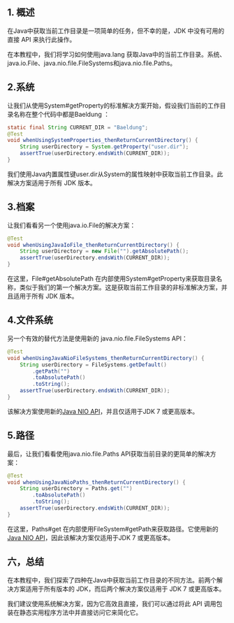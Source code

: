 ## 1. 概述

在Java中获取当前工作目录是一项简单的任务，但不幸的是，JDK 中没有可用的直接 API 来执行此操作。

在本教程中，我们将学习如何使用java.lang 获取Java中的当前工作目录。系统、java.io.File、java.nio.file.FileSystems和java.nio.file.Paths。

## 2.系统

让我们从使用System#getProperty的标准解决方案开始，假设我们当前的工作目录名称在整个代码中都是Baeldung ：

```java
static final String CURRENT_DIR = "Baeldung";
@Test
void whenUsingSystemProperties_thenReturnCurrentDirectory() {
    String userDirectory = System.getProperty("user.dir");
    assertTrue(userDirectory.endsWith(CURRENT_DIR));
}
```

我们使用Java内置属性键user.dir从System的属性映射中获取当前工作目录。此解决方案适用于所有 JDK 版本。

## 3.档案

让我们看看另一个使用java.io.File的解决方案：

```java
@Test
void whenUsingJavaIoFile_thenReturnCurrentDirectory() {
    String userDirectory = new File("").getAbsolutePath();
    assertTrue(userDirectory.endsWith(CURRENT_DIR));
}
```

在这里，File#getAbsolutePath 在内部使用System#getProperty来获取目录名称，类似于我们的第一个解决方案。这是获取当前工作目录的非标准解决方案，并且适用于所有 JDK 版本。

## 4.文件系统

另一个有效的替代方法是使用新的 java.nio.file.FileSystems API：

```java
@Test
void whenUsingJavaNioFileSystems_thenReturnCurrentDirectory() {
    String userDirectory = FileSystems.getDefault()
        .getPath("")
        .toAbsolutePath()
        .toString();
    assertTrue(userDirectory.endsWith(CURRENT_DIR));
}
```

该解决方案使用新的[Java NIO API](https://www.baeldung.com/java-nio-2-file-api)，并且仅适用于JDK 7 或更高版本。

## 5.路径

最后，让我们看看使用java.nio.file.Paths API获取当前目录的更简单的解决方案：

```java
@Test
void whenUsingJavaNioPaths_thenReturnCurrentDirectory() {
    String userDirectory = Paths.get("")
        .toAbsolutePath()
        .toString();
    assertTrue(userDirectory.endsWith(CURRENT_DIR));
}
```

在这里，Paths#get 在内部使用FileSystem#getPath来获取路径。它使用新的[Java NIO API](https://www.baeldung.com/java-nio-2-file-api)，因此该解决方案仅适用于JDK 7 或更高版本。

## 六，总结

在本教程中，我们探索了四种在Java中获取当前工作目录的不同方法。前两个解决方案适用于所有版本的 JDK，而后两个解决方案仅适用于 JDK 7 或更高版本。

我们建议使用系统解决方案，因为它高效且直接，我们可以通过将此 API 调用包装在静态实用程序方法中并直接访问它来简化它。